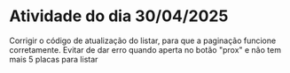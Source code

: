 # Atividade do dia 30/04/2025

Corrigir o código de atualização do listar, para que a paginação funcione corretamente.
Evitar de dar erro quando aperta no botão "prox" e não tem mais 5 placas para listar
